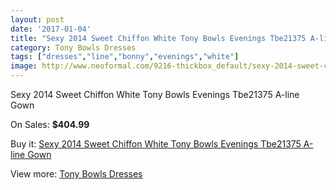 ```yaml
---
layout: post
date: '2017-01-04'
title: "Sexy 2014 Sweet Chiffon White Tony Bowls Evenings Tbe21375 A-line Gown"
category: Tony Bowls Dresses
tags: ["dresses","line","bonny","evenings","white"]
image: http://www.neoformal.com/9216-thickbox_default/sexy-2014-sweet-chiffon-white-tony-bowls-evenings-tbe21375-a-line-gown.jpg
---
```

Sexy 2014 Sweet Chiffon White Tony Bowls Evenings Tbe21375 A-line Gown

On Sales: **$404.99**
<a href="https://www.neoformal.com/en/tony-bowls-dresses/3200-sexy-2014-sweet-chiffon-white-tony-bowls-evenings-tbe21375-a-line-gown.html"><amp-img layout="responsive" width="600" height="600" src="//www.neoformal.com/9216-thickbox_default/sexy-2014-sweet-chiffon-white-tony-bowls-evenings-tbe21375-a-line-gown.jpg" alt="Sexy 2014 Sweet Chiffon White Tony Bowls Evenings Tbe21375 A-line Gown 0" /></a>
<a href="https://www.neoformal.com/en/tony-bowls-dresses/3200-sexy-2014-sweet-chiffon-white-tony-bowls-evenings-tbe21375-a-line-gown.html"><amp-img layout="responsive" width="600" height="600" src="//www.neoformal.com/9219-thickbox_default/sexy-2014-sweet-chiffon-white-tony-bowls-evenings-tbe21375-a-line-gown.jpg" alt="Sexy 2014 Sweet Chiffon White Tony Bowls Evenings Tbe21375 A-line Gown 1" /></a>
<a href="https://www.neoformal.com/en/tony-bowls-dresses/3200-sexy-2014-sweet-chiffon-white-tony-bowls-evenings-tbe21375-a-line-gown.html"><amp-img layout="responsive" width="600" height="600" src="//www.neoformal.com/9218-thickbox_default/sexy-2014-sweet-chiffon-white-tony-bowls-evenings-tbe21375-a-line-gown.jpg" alt="Sexy 2014 Sweet Chiffon White Tony Bowls Evenings Tbe21375 A-line Gown 2" /></a>
<a href="https://www.neoformal.com/en/tony-bowls-dresses/3200-sexy-2014-sweet-chiffon-white-tony-bowls-evenings-tbe21375-a-line-gown.html"><amp-img layout="responsive" width="600" height="600" src="//www.neoformal.com/9217-thickbox_default/sexy-2014-sweet-chiffon-white-tony-bowls-evenings-tbe21375-a-line-gown.jpg" alt="Sexy 2014 Sweet Chiffon White Tony Bowls Evenings Tbe21375 A-line Gown 3" /></a>

Buy it: [Sexy 2014 Sweet Chiffon White Tony Bowls Evenings Tbe21375 A-line Gown](https://www.neoformal.com/en/tony-bowls-dresses/3200-sexy-2014-sweet-chiffon-white-tony-bowls-evenings-tbe21375-a-line-gown.html "Sexy 2014 Sweet Chiffon White Tony Bowls Evenings Tbe21375 A-line Gown")

View more: [Tony Bowls Dresses](https://www.neoformal.com/en/33-tony-bowls-dresses "Tony Bowls Dresses")